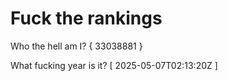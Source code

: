 # Fuck the rankings

Who the hell am I?
{ 33038881 }

What fucking year is it?
[ 2025-05-07T02:13:20Z ]
